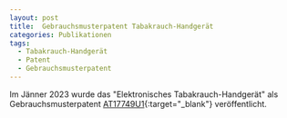 ```yaml
---
layout: post
title:  Gebrauchsmusterpatent Tabakrauch-Handgerät
categories: Publikationen
tags:
  - Tabakrauch-Handgerät
  - Patent
  - Gebrauchsmusterpatent
---
```


Im Jänner 2023 wurde das "Elektronisches Tabakrauch-Handgerät" als Gebrauchsmusterpatent [AT17749U1](http://seeip.patentamt.at/Publication/PdfDocument/?DocumentId=eac57232-757b-45db-972f-4f48cab76908){:target="_blank"} veröffentlicht.

